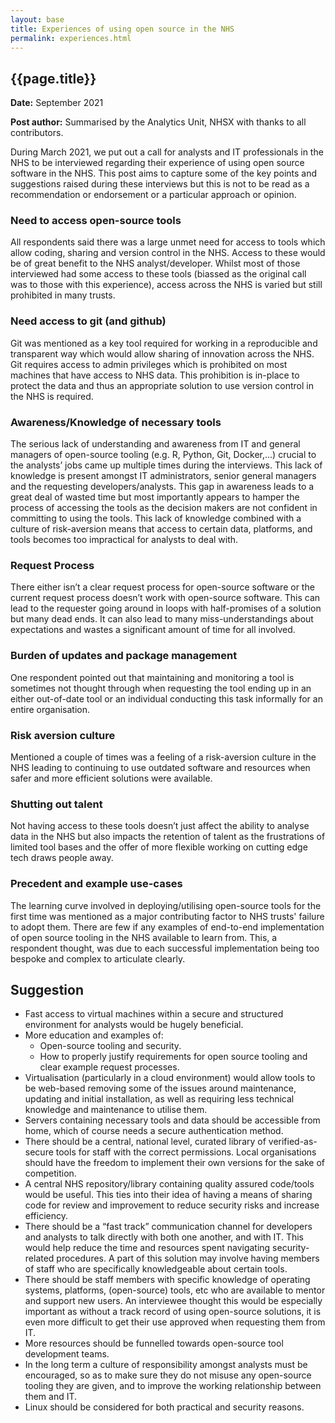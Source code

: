 ```yaml
---
layout: base
title: Experiences of using open source in the NHS
permalink: experiences.html
---
```


<h2> {{page.title}} </h2>

**Date:** September 2021

**Post author:** Summarised by the Analytics Unit, NHSX with thanks to all contributors.

During March 2021, we put out a call for analysts and IT professionals in the NHS to be interviewed regarding their experience of using open source software in the NHS.  This post aims to capture some of the key points and suggestions raised during these interviews but this is not to be read as a recommendation or endorsement or a particular approach or opinion.

### Need to access open-source tools
All respondents said there was a large unmet need for access to tools which allow coding, sharing and version control in the NHS.  Access to these would be of great benefit to the NHS analyst/developer.  Whilst most of those interviewed had some access to these tools (biassed as the original call was to those with this experience), access across the NHS is varied but still prohibited in many trusts.  
 
### Need access to git (and github)
Git was mentioned as a key tool required for working in a reproducible and transparent way which would allow sharing of innovation across the NHS.  Git requires access to admin privileges which is prohibited on most machines that have access to NHS data.  This prohibition is in-place to protect the data and thus an appropriate solution to use version control in the NHS is required.  
 
### Awareness/Knowledge of necessary tools
The serious lack of understanding and awareness from IT and general managers of open-source tooling (e.g. R, Python, Git, Docker,...) crucial to the analysts’ jobs came up multiple times during the interviews.  This lack of knowledge is present amongst IT administrators, senior general managers and the requesting developers/analysts.  This gap in awareness leads to a great deal of wasted time but most importantly appears to hamper the process of accessing the tools as the decision makers are not confident in committing to using the tools.  This lack of knowledge combined with a culture of risk-aversion means that access to certain data, platforms, and tools becomes too impractical for analysts to deal with.

### Request Process
There either isn’t a clear request process for open-source software or the current request process doesn’t work with open-source software.  This can lead to the requester going around in loops with half-promises of a solution but many dead ends.  It can also lead to many miss-understandings about expectations and wastes a significant amount of time for all involved.  

### Burden of updates and package management
One respondent pointed out that maintaining and monitoring a tool is sometimes not thought through when requesting the tool ending up in an either out-of-date tool or an individual conducting this task informally for an entire organisation.
   
### Risk aversion culture
Mentioned a couple of times was a feeling of a risk-aversion culture in the NHS leading to continuing to use outdated software and resources when safer and more efficient solutions were available.

### Shutting out talent
Not having access to these tools doesn’t just affect the ability to analyse data in the NHS but also impacts the retention of talent as the frustrations of limited tool bases and the offer of more flexible working on cutting edge tech draws people away.

### Precedent and example use-cases
The learning curve involved in deploying/utilising open-source tools for the first time was mentioned as a major contributing factor to NHS trusts' failure to adopt them.  There are few if any examples of end-to-end implementation of open source tooling in the NHS available to learn from.  This, a respondent thought, was due to each successful implementation being too bespoke and complex to articulate clearly.


## Suggestion
- Fast access to virtual machines within a secure and structured environment for analysts would be hugely beneficial.
- More education and examples of:
  - Open-source tooling and security.
  - How to properly justify requirements for open source tooling and clear example request processes.
- Virtualisation (particularly in a cloud environment) would allow tools to be web-based removing some of the issues around maintenance, updating and initial installation, as well as requiring less technical knowledge and maintenance to utilise them.
- Servers containing necessary tools and data should be accessible from home, which of course needs a secure authentication method.
- There should be a central, national level, curated library of verified-as-secure tools for staff with the correct permissions. Local organisations should have the freedom to implement their own versions for the sake of competition.
- A central NHS repository/library containing quality assured code/tools would be useful. This ties into their idea of having a means of sharing code for review and improvement to reduce security risks and increase efficiency.
- There should be a “fast track” communication channel for developers and analysts to talk directly with both one another, and with IT. This would help reduce the time and resources spent navigating security-related procedures. A part of this solution may involve having members of staff who are specifically knowledgeable about certain tools.
- There should be staff members with specific knowledge of operating systems, platforms, (open-source) tools, etc who are available to mentor and support new users. An interviewee thought this would be especially important as without a track record of using open-source solutions, it is even more difficult to get their use approved when requesting them from IT. 
- More resources should be funnelled towards open-source tool development teams.
- In the long term a culture of responsibility amongst analysts must be encouraged, so as to make sure they do not misuse any open-source tooling they are given, and to improve the working relationship between them and IT. 
- Linux should be considered for both practical and security reasons. 







